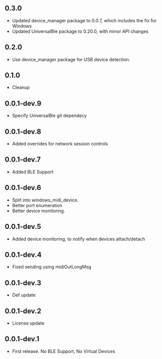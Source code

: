 ## 0.3.0

* Updated device_manager package to 0.0.7, which includes the fix for Windows
* Updated UniversalBle package to 0.20.0, with minor API changes

## 0.2.0

* Use device_manager package for USB device detection.

## 0.1.0

* Cleanup

## 0.0.1-dev.9

* Specify UniversalBle git dependecy


## 0.0.1-dev.8

* Added overrides for network session controls


## 0.0.1-dev.7

* Added BLE Support


## 0.0.1-dev.6

* Split into windows_midi_device.
* Better port enumeration
* Better device monitoring.


## 0.0.1-dev.5

* Added device monitoring, to notify when devices attach/detach


## 0.0.1-dev.4

* Fixed sending using midiOutLongMsg


## 0.0.1-dev.3

* Def update


## 0.0.1-dev.2

* License update


## 0.0.1-dev.1

* First release. No BLE Support, No Virtual Devices
